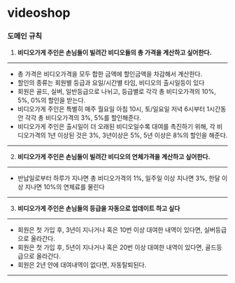 # videoshop

### 도메인 규칙

1. __비디오가게 주인은 손님들이 빌려간 비디오들의 총 가격을 계산하고 싶어한다.__
* * *
* 총 가격은 비디오가격을 모두 합한 금액에 할인금액을 차감해서 계산한다.
* 할인의 종류는 회원별 등급과 요일/시간별 타임, 비디오의 출시일등이 있다
* 회원은 골드, 실버, 일반등급으로 나뉘고, 등급별로 각각 총 비디오가격의 10%, 5%, 0%의 할인을 받는다.
* 비디오가게 주인은 특별히 매주 월요일 아침 10시, 토/일요일 저녁 6시부터 1시간동안 각각 총 비디오가격의 3%, 5%를 할인해준다.
* 비디오가게 주인은 출시일이 더 오래된 비디오일수록 대여를 촉진하기 위해, 각 비디오가격의 1년 이상된 것은 3%, 3년이상은 5%, 5년 이상은 8%의 할인을 해준다.
* * *

2. __비디오가게 주인은 손님들이 빌려간 비디오의 연체가격을 계산하고 싶어한다.__
* * *
* 반납일로부터 하루가 지나면 총 비디오가격의 1%, 일주일 이상 지나면 3%, 한달 이상 지나면 10%의 연체료를 물린다
* * *

3. __비디오가게 주인은 손님들의 등급을 자동으로 업데이트 하고 싶다__
* * *
* 회원은 첫 가입 후, 3년이 지나거나 혹은 10번 이상 대여한 내역이 있다면, 실버등급으로 올라간다.
* 회원은 첫 가입 후, 5년이 지나거나 혹은 20번 이상 대여한 내역이 있다면, 골드등급으로 올라간다.
* 회원은 2년 안에 대여내역이 없다면, 자동탈퇴된다.
 * * *
